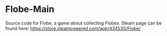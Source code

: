 # Flobe-Main
Source code for Flobe, a game about collecting Flobes. Steam page can be found here: https://store.steampowered.com/app/434530/Flobe/
